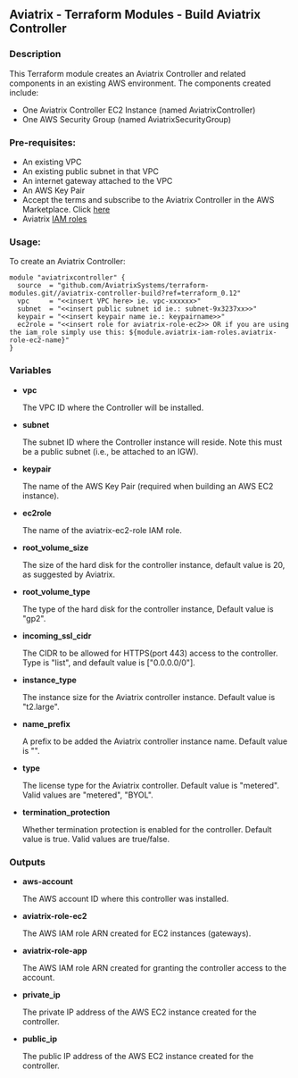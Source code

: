## Aviatrix - Terraform Modules - Build Aviatrix Controller

### Description
This Terraform module creates an Aviatrix Controller and related components in an existing AWS environment. The
components created include:

* One Aviatrix Controller EC2 Instance (named AviatrixController)
* One AWS Security Group (named AviatrixSecurityGroup)

### Pre-requisites:

* An existing VPC
* An existing public subnet in that VPC
* An internet gateway attached to the VPC
* An AWS Key Pair
* Accept the terms and subscribe to the Aviatrix Controller in the AWS Marketplace.
Click [here](https://aws.amazon.com/marketplace/pp?sku=zemc6exdso42eps9ki88l9za)
* Aviatrix [IAM roles](../aviatrix-controller-iam-roles/)

### Usage:

To create an Aviatrix Controller:

```
module "aviatrixcontroller" {
  source  = "github.com/AviatrixSystems/terraform-modules.git//aviatrix-controller-build?ref=terraform_0.12"
  vpc     = "<<insert VPC here> ie. vpc-xxxxxx>"
  subnet  = "<<insert public subnet id ie.: subnet-9x3237xx>>"
  keypair = "<<insert keypair name ie.: keypairname>>"
  ec2role = "<<insert role for aviatrix-role-ec2>> OR if you are using the iam_role simply use this: ${module.aviatrix-iam-roles.aviatrix-role-ec2-name}"
}
```

### Variables

- **vpc**

  The VPC ID where the Controller will be installed.
  
- **subnet**

  The subnet ID where the Controller instance will reside.  Note this must be a public subnet (i.e., be attached to an IGW).

- **keypair**

  The name of the AWS Key Pair (required when building an AWS EC2 instance).
  
- **ec2role**

  The name of the aviatrix-ec2-role IAM role.

- **root_volume_size**
  
  The size of the hard disk for the controller instance, default value is 20, as suggested by Aviatrix.

- **root_volume_type**
  
  The type of the hard disk for the controller instance, Default value is "gp2".

- **incoming_ssl_cidr**
  
  The CIDR to be allowed for HTTPS(port 443) access to the controller. Type is "list", and default value is ["0.0.0.0/0"].

- **instance_type**

  The instance size for the Aviatrix controller instance. Default value is "t2.large".

- **name_prefix**

  A prefix to be added the Aviatrix controller instance name. Default value is "".

- **type**

  The license type for the Aviatrix controller. Default value is "metered". Valid values are "metered", "BYOL".

- **termination_protection**

  Whether termination protection is enabled for the controller. Default value is true. Valid values are true/false.

### Outputs
- **aws-account**

  The AWS account ID where this controller was installed.

- **aviatrix-role-ec2**

  The AWS IAM role ARN created for EC2 instances (gateways).

- **aviatrix-role-app**

  The AWS IAM role ARN created for granting the controller access to the account.

- **private_ip**

  The private IP address of the AWS EC2 instance created for the controller.

- **public_ip**

  The public IP address of the AWS EC2 instance created for the controller.
